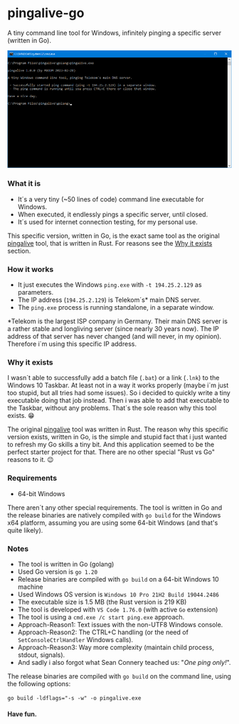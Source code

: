 # pingalive-go
A tiny command line tool for Windows, infinitely pinging a specific server (written in Go).

![Screenshot](screenshot.png)

### What it is
- It´s a very tiny (~50 lines of code) command line executable for Windows.
- When executed, it endlessly pings a specific server, until closed.
- It´s used for internet connection testing, for my personal use.

This specific version, written in Go, is the exact same tool as the original [pingalive](https://github.com/mbodm/pingalive) tool, that is written in Rust. For reasons see the [Why it exists](#why-it-exists) section.

### How it works
- It just executes the Windows `ping.exe` with `-t 194.25.2.129` as parameters.
- The IP address (`194.25.2.129`) is Telekom´s* main DNS server.
- The `ping.exe` process is running standalone, in a separate window.

*Telekom is the largest ISP company in Germany. Their main DNS server is a rather stable and longliving server (since nearly 30 years now). The IP address of that server has never changed (and will never, in my opinion). Therefore i´m using this specific IP address.

### Why it exists
I wasn´t able to successfully add a batch file (`.bat`) or a link (`.lnk`) to the Windows 10 Taskbar. At least not in a way it works properly (maybe i´m just too stupid, but all tries had some issues). So i decided to quickly write a tiny executable doing that job instead. Then i was able to add that executable to the Taskbar, without any problems. That´s the sole reason why this tool exists. :grin:

The original [pingalive](https://github.com/mbodm/pingalive) tool was written in Rust. The reason why this specific version exists, written in Go, is the simple and stupid fact that i just wanted to refresh my Go skills a tiny bit. And this application seemed to be the perfect starter project for that. There are no other special "Rust vs Go" reasons to it. :wink:

### Requirements

- 64-bit Windows

There aren´t any other special requirements. The tool is written in Go and the release binaries are natively compiled with `go build` for the Windows x64 platform, assuming you are using some 64-bit Windows (and that's quite likely).

### Notes
- The tool is written in Go (golang)
- Used Go version is `go 1.20`
- Release binaries are compiled with `go build` on a 64-bit Windows 10 machine
- Used Windows OS version is `Windows 10 Pro 21H2 Build 19044.2486`
- The executable size is 1.5 MB (the Rust version is 219 KB)
- The tool is developed with `VS Code 1.76.0` (with active `Go` extension)
- The tool is using a `cmd.exe /c start ping.exe` approach.
- Approach-Reason1: Text issues with the non-UTF8 Windows console.
- Approach-Reason2: The CTRL+C handling (or the need of `SetConsoleCtrlHandler` Windows calls).
- Approach-Reason3: Way more complexity (maintain child process, stdout, signals).
- And sadly i also forgot what Sean Connery teached us: "_One ping only!_".

The release binaries are compiled with `go build` on the command line, using the following options:

`go build -ldflags="-s -w" -o pingalive.exe`

#### Have fun.
